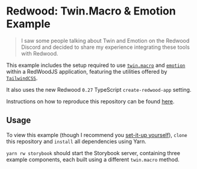 # Redwood: Twin.Macro & Emotion Example

> I saw some people talking about Twin and Emotion on the Redwood Discord and decided to share my experience integrating these tools with Redwood.

This example includes the setup required to use [`twin.macro`](https://github.com/ben-rogerson/twin.macro) and [`emotion`](https://emotion.sh/docs/introduction) within a RedWoodJS application, featuring the utilities offered by [`TailwindCSS`](https://tailwindcss.com/).

It also uses the new Redwood `0.27` TypeScript `create-redwood-app` setting.

Instructions on how to reproduce this repository can be found [here](https://github.com/realStandal/my-redwoodjs-tips-n-workflows/blob/main/twin-macro-emotion.md#redwoodjs-using-twinmacro--emotion).

## Usage

To view this example (though I recommend you [set-it-up yourself](https://github.com/realStandal/my-redwoodjs-tips-n-workflows/blob/main/twin-macro-emotion.md#redwoodjs-using-twinmacro--emotion)), `clone` this repository and `install` all dependencies using Yarn.

`yarn rw storybook` should start the Storybook server, containing three example components, each built using a different `twin.macro` method.
